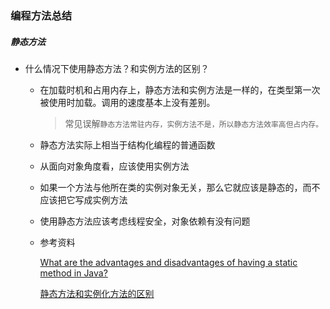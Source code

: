 ### 编程方法总结

##### 静态方法

* 什么情况下使用静态方法？和实例方法的区别？

  - 在加载时机和占用内存上，静态方法和实例方法是一样的，在类型第一次被使用时加载。调用的速度基本上没有差别。
    > 常见误解`静态方法常驻内存，实例方法不是，所以静态方法效率高但占内存。`

  - 静态方法实际上相当于结构化编程的普通函数

  - 从面向对象角度看，应该使用实例方法

  - 如果一个方法与他所在类的实例对象无关，那么它就应该是静态的，而不应该把它写成实例方法

  - 使用静态方法应该考虑线程安全，对象依赖有没有问题

  - 参考资料

    [What are the advantages and disadvantages of having a static method in Java?](https://www.quora.com/What-are-the-advantages-and-disadvantages-of-having-a-static-method-in-Java)

    [静态方法和实例化方法的区别](https://blog.csdn.net/dwzsq/article/details/2097783)
